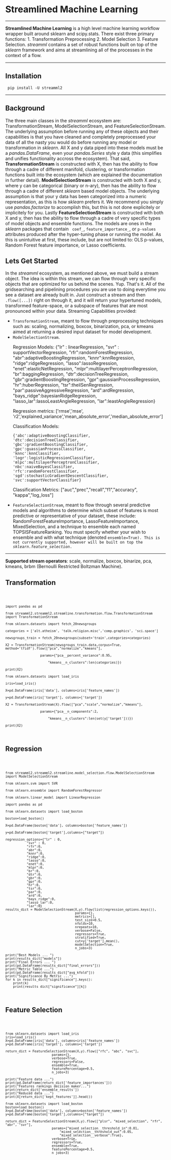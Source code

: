 <h1>Streamlined Machine Learning</h1>
<hr>
<strong>Streamlined Machine Learning</strong> is a high level machine learning workflow wrapper built around sklearn and scipy.stats. There exist three primary functions: 1. Transformation Preprocessing 2. Model Selection 3. Feature Selection. <em>streamml</em> contains a set of robust functions built on top of the <em>sklearn</em> framework and aims at streamlining all of the processes in the context of a flow.
<hr>
<h2> Installation </h2>
	<code> pip install -U streamml2 </code>
	
<hr>
<h2> Background </h2>
The three main classes in the <em>streamml</em> ecosystem are: TransformationStream, ModelSelectionStream, and FeatureSelectionStream. The underlying assumption before running any of these objects and their capabilities is that you have cleaned and completely preprocessed your data of all the nasty you would do before running any model or transformation in <em>sklearn</em>. All X and y data piped into these models must be a <em>pandas.DataFrame</em>, even your <em>pandas.Series</em> style y data (this simplifies and unifies functionality accross the ecosystem). That said, <strong>TransformationStream</strong> is constructed with X, then has the ability to flow through a cadre of different manifold, clustering, or transformation functions built into the ecosystem (which are explained the documentation in further detail). <strong>ModelSelectionStream</strong> is constructed with both X and y, where y can be categorical (binary or n-ary), then has the ability to flow through a cadre of different <em>sklearn</em> based model objects. The underlying assumption is that your y data has been categorized into a numeric representation, as this is how <em>sklearn</em> prefers it. We recommend you simply use <em>pandas.factorize</em> to accomplish this, but this is not done explicitely or implicitely for you.  Lastly <strong>FeatureSelectionStream</strong> is constructed with both X and y, then has the ability to flow through a cadre of very specific types of model objects and ensemble functions. The models are ones in the <em>sklearn</em> packages that contain <code> coef_</code>, <code>feature_importance_</code>, or <code>p-values</code> attributes produced after the hyper-tuning phase or running the model. As this is unintuitive at first, these include, but are not limited to: OLS p-values, Random Forest feature importance, or Lasso coefficients.  

<h2>Lets Get Started </h2>
In the <em>streamml</em> ecosystem, as mentioned above, we must build a stream object. The idea is within this stream, we can flow through very specific objects that are optimized for us behind the scenes. Yup. That's it. All of the gridsearching and pipelining procedures you are use to doing everytime you see a dataset are already built in. Just construct a stream and then <code>.flow([...])</code> right on through it, and it will return your hypertuned models, transformed feature-space, or a subspace of features that are most pronounced within your data. 
Streaming Capabilities provided:
<ul>
<li><code>TransformationStream</code>, meant to flow through preprocessing techniques such as: scaling, normalizing, boxcox, binarization, pca, or kmeans aimed at returning a desired input dataset for model development.</li>

<li><code>ModelSelectionStream</code>. 
<p>Regression Models:
	{"lr" : linearRegression,
	"svr" : supportVectorRegression,
	"rfr":randomForestRegression,
	"abr":adaptiveBoostingRegression,
	"knnr":knnRegression,
	"ridge":ridgeRegression,
	"lasso":lassoRegression,
	"enet":elasticNetRegression,
	"mlpr":multilayerPerceptronRegression,
	"br":baggingRegression,
	"dtr":decisionTreeRegression,
	"gbr":gradientBoostingRegression,
	"gpr":gaussianProcessRegression,
	"hr":huberRegression,
	"tsr":theilSenRegression,
	"par":passiveAggressiveRegression,
	"ard":ardRegression,
	"bays_ridge":bayesianRidgeRegression,
	"lasso_lar":lassoLeastAngleRegression,
	"lar":leastAngleRegression}
</p>

<p>Regression metrics:
	['rmse','mse', 'r2','explained_variance','mean_absolute_error','median_absolute_error']
</p>
<p>Classification Models:

	{'abc':adaptiveBoostingClassifier,
	'dtc':decisionTreeClassifier,
	'gbc':gradientBoostingClassifier,
	'gpc':guassianProcessClassifier,
	'knnc':knnClassifier,
	'logr':logisticRegressionClassifier,
	'mlpc':multilayerPerceptronClassifier,
	'nbc':naiveBayesClassifier,
	'rfc':randomForestClassifier,
	'sgd':stochasticGradientDescentClassifier,
	'svc':supportVectorClassifier}
	
</p>
<p>Classification Metrics:
["auc","prec","recall","f1","accuracy", "kappa","log_loss"]
</p>
</li>

<li>
<code>FeatureSelectionStream</code>, meant to flow through several predictive models and algorithms to determine which subset of features is most predictive or representative of your dataset, these include: RandomForestFeatureImportance, LassoFeatureImportance, MixedSelection, and a technique to ensemble each named TOPSISFeatureRanking. You must specify whether your wish to ensemble and with what technique (denoted <code>ensemble=True). This is not currently supported, however will be built on top the <em>sklearn.feature_selection</em>.</code> 
</li>
</ul>

<hr>

<strong>Supported stream operators</strong>: scale, normalize, boxcox, binarize, pca, kmeans, brbm (Bernoulli Restricted Boltzman Machine).</strong>

<h2> Transformation </h2>
<code> 

	import pandas as pd

	from streamml2.streamml2.streamline.transformation.flow.TransformationStream import TransformationStream

	from sklearn.datasets import fetch_20newsgroups

	categories = ['alt.atheism', 'talk.religion.misc','comp.graphics', 'sci.space']

	newsgroups_train = fetch_20newsgroups(subset='train',categories=categories)

	X2 = TransformationStream(newsgroups_train.data,corpus=True, method='tfidf').flow(["pca","normalize","kmeans"],

					  params={"pca__percent_variance":0.95,

						  "kmeans__n_clusters":len(categories)})

	print(X2)

	from sklearn.datasets import load_iris

	iris=load_iris()

	X=pd.DataFrame(iris['data'], columns=iris['feature_names'])

	y=pd.DataFrame(iris['target'], columns=['target'])

	X2 = TransformationStream(X).flow(["pca","scale","normalize","kmeans"],

					  params={"pca__n_components":2,

						  "kmeans__n_clusters":len(set(y['target']))})

	print(X2)

</code>

<h2>Regression</h2>
<code>
	
	from streamml2.streamml2.streamline.model_selection.flow.ModelSelectionStream import ModelSelectionStream

	from sklearn.svm import SVR

	from sklearn.ensemble import RandomForestRegressor

	from sklearn.linear_model import LinearRegression

	import pandas as pd

	from sklearn.datasets import load_boston

	boston=load_boston()

	X=pd.DataFrame(boston['data'], columns=boston['feature_names'])

	y=pd.DataFrame(boston['target'],columns=["target"])

	regression_options={"lr" : 0,
			   "svr" : 0,
			   "rfr":0,
			   "abr":0,
			   "knnr":0,
			   "ridge":0,
			   "lasso":0,
			   "enet":0,
			   "mlpr":0,
			   "br":0,
			   "dtr":0,
			   "gbr":0,
			   "gpr":0,
			   "hr":0,
			   "tsr":0,
			   "par":0,
			   "ard":0,
			   "bays_ridge":0,
			   "lasso_lar":0,
			   "lar":0}
	results_dict = ModelSelectionStream(X,y).flow(list(regression_options.keys()),
									    params={},
									    metrics=[],
									    test_size=0.5,
									    nfolds=10,
									    nrepeats=10,
									    verbose=False, 
									    regressors=True,
									    stratified=True, 
									    cut=y['target'].mean(),
									    modelSelection=True,
									    n_jobs=3)

	print("Best Models ... ")
	print(results_dict["models"])
	print("Final Errors ... ")
	print(pd.DataFrame(results_dict["final_errors"]))
	print("Metric Table ...")
	print(pd.DataFrame(results_dict["avg_kfold"]))
	print("Significance By Metric ...")
	for k in results_dict["significance"].keys():
	    print(k)
	    print(results_dict["significance"][k])
    
</code>

<h2>Feature Selection</h2>
<code>
	
	from sklearn.datasets import load_iris
	iris=load_iris()
	X=pd.DataFrame(iris['data'], columns=iris['feature_names'])
	y=pd.DataFrame(iris['target'], columns=['target'])

	return_dict = FeatureSelectionStream(X,y).flow(["rfc", "abc", "svc"],
							params={},
							verbose=True,
							regressors=False,
							ensemble=True,
							featurePercentage=0.5,
							n_jobs=3)

	print("Feature data ...")
	print(pd.DataFrame(return_dict['feature_importances']))
	print("Features rankings decision maker...")
	print(return_dict['ensemble_results'])
	print("Reduced data ...")
	print(X[return_dict['kept_features']].head())

	from sklearn.datasets import load_boston
	boston=load_boston()
	X=pd.DataFrame(boston['data'], columns=boston['feature_names'])
	y=pd.DataFrame(boston['target'],columns=["target"])

	return_dict = FeatureSelectionStream(X,y).flow(["plsr", "mixed_selection", "rfr", "abr", "svr"],
							params={"mixed_selection__threshold_in":0.01,
								"mixed_selection__threshold_out":0.05,
								"mixed_selection__verbose":True},
							verbose=True,
							regressors=True,
							ensemble=True,
							featurePercentage=0.5,
							n_jobs=3)
						
</code>
